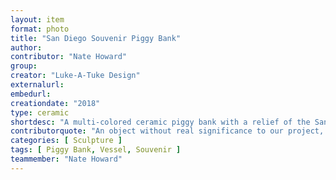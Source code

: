 ```yaml
---
layout: item
format: photo
title: "San Diego Souvenir Piggy Bank"
author: 
contributor: "Nate Howard"
group:
creator: "Luke-A-Tuke Design"
externalurl:
embedurl:
creationdate: "2018"
type: ceramic
shortdesc: "A multi-colored ceramic piggy bank with a relief of the San Diego skyline and waterfront."
contributorquote: "An object without real significance to our project, but it is cute."
categories: [ Sculpture ]
tags: [ Piggy Bank, Vessel, Souvenir ]
teammember: "Nate Howard"
---
```



